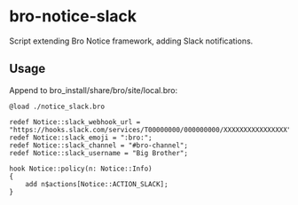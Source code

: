# bro-notice-slack
Script extending Bro Notice framework, adding Slack notifications.

## Usage
Append to bro_install/share/bro/site/local.bro:
```
@load ./notice_slack.bro

redef Notice::slack_webhook_url = "https://hooks.slack.com/services/T00000000/000000000/XXXXXXXXXXXXXXXX";
redef Notice::slack_emoji = ":bro:";
redef Notice::slack_channel = "#bro-channel";
redef Notice::slack_username = "Big Brother";

hook Notice::policy(n: Notice::Info)
{
    add n$actions[Notice::ACTION_SLACK];
}
```
